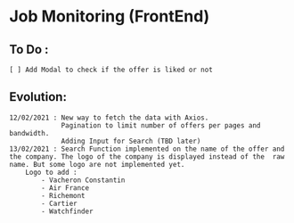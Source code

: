 # Job Monitoring (FrontEnd)

## To Do :
    [ ] Add Modal to check if the offer is liked or not

## Evolution:
    12/02/2021 : New way to fetch the data with Axios. 
                 Pagination to limit number of offers per pages and bandwidth. 
                 Adding Input for Search (TBD later)
    13/02/2021 : Search Function implemented on the name of the offer and the company. The logo of the company is displayed instead of the  raw name. But some logo are not implemented yet.
        Logo to add :
            - Vacheron Constantin
            - Air France
            - Richemont
            - Cartier
            - Watchfinder